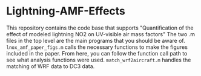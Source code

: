 # Lightning-AMF-Effects
This repository contains the code base that supports "Quantification of the effect of modeled lightning NO2 on UV-visible air mass factors"
The two .m files in the top level are the main programs that you should be aware of.
`lnox_amf_paper_figs.m` calls the necessary functions to make the figures included in the paper. From here, you can follow the function call path to see what analysis functions were used.
`match_wrf2aircraft.m` handles the matching of WRF data to DC3 data.
